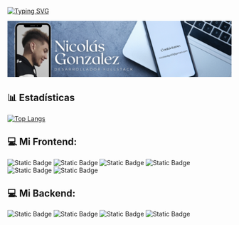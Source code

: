 [![Typing SVG](https://readme-typing-svg.demolab.com/?lines=HOLA,+SOY+NICOLÁS😁;DESARROLLADOR+WEB+FULLSTACK)](https://git.io/typing-svg)

<img src="./assets/images/banner.png" alt="mi banner">

## 📊 Estadísticas
[![Top Langs](https://github-readme-stats.vercel.app/api/top-langs/?username=nicodgon&layout=donut&theme=radical)](https://github.com/anuraghazra/github-readme-stats)

## 💻 Mi Frontend:
<img alt="Static Badge" src="https://img.shields.io/badge/HTML-red"> <img alt="Static Badge" src="https://img.shields.io/badge/CSS-%2300f"> <img alt="Static Badge" src="https://img.shields.io/badge/Tailwind-%230ff"> <img alt="Static Badge" src="https://img.shields.io/badge/Sass-%23e66"> <img alt="Static Badge" src="https://img.shields.io/badge/ReactJS-%230ff"> <img alt="Static Badge" src="https://img.shields.io/badge/JavaScript-%23fd3">

## 💻 Mi Backend:
<img alt="Static Badge" src="https://img.shields.io/badge/MongoDB-%23ad3"> <img alt="Static Badge" src="https://img.shields.io/badge/Express-%23fff"> <img alt="Static Badge" src="https://img.shields.io/badge/Npm-%23f00"> <img alt="Static Badge" src="https://img.shields.io/badge/NodeJS-%238d6">